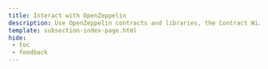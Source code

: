 ```yaml
---
title: Interact with OpenZeppelin
description: Use OpenZeppelin contracts and libraries, the Contract Wizard, or Defender to create and manage your Solidity smart contracts on Moonbeam.
template: subsection-index-page.html
hide: 
 - toc
 - feedback
---
```

